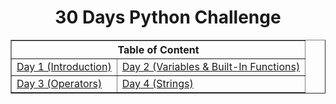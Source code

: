 <h1 align="center">30 Days Python Challenge</h1>
<table border="1" width="80%" align="center">
    <thead width="100%">
        <th width="100%" colspan="2">Table of Content</th>
    </thead>
    <tr width="100%">
        <td><a href="Markdowns/Day1.md" width="50%">Day 1 (Introduction)</a></td>
        <td><a href="Markdowns/Day2.md" width="50%">Day 2 (Variables & Built-In Functions)</a></td>
    </tr>
    <tr width="100%">
        <td><a href="Markdowns/Day3.md" width="50%">Day 3 (Operators)</a></td>
        <td><a href="Markdowns/Day4.md" width="50%">Day 4 (Strings)</a></td>
    </tr>
</table>
